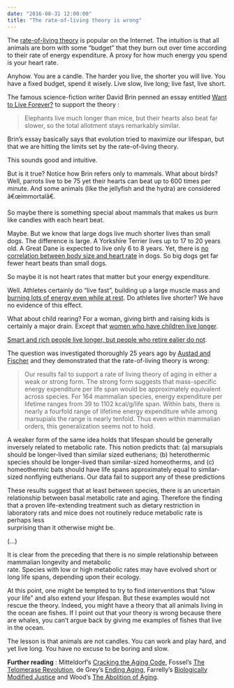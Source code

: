 ```yaml
---
date: "2016-08-31 12:00:00"
title: "The rate-of-living theory is wrong"
---
```




The [rate-of-living theory](https://en.wikipedia.org/wiki/Rate-of-living_theory) is popular on the Internet. The intuition is that all animals are born with some &ldquo;budget&rdquo; that they burn out over time according to their rate of energy expenditure. A proxy for how much energy you spend is your heart rate.

Anyhow. You are a candle. The harder you live, the shorter you will live. You have a fixed budget, spend it wisely. Live slow, live long; live fast, live short.

The famous science-fiction writer David Brin penned an essay entitled [Want to Live Forever?](https://lifeboat.com/ex/want.to.live.forever) to support the theory :

> Elephants live much longer than mice, but their hearts also beat far slower, so the total allotment stays remarkably similar. 


Brin&rsquo;s essay basically says that evolution tried to maximize our lifespan, but that we are hitting the limits set by the rate-of-living theory.

This sounds good and intuitive. 

But is it true? Notice how Brin refers only to mammals. What about birds? Well, parrots live to be 75 yet their hearts can beat up to 600 times per minute. And some animals (like the jellyfish and the hydra) are considered â€œimmortalâ€.

So maybe there is something special about mammals that makes us burn like candles with each heart beat.

Maybe. But we know that large dogs live much shorter lives than small dogs. The difference is large. A Yorkshire Terrier lives up to 17 to 20 years old. A Great Dane is expected to live only 6 to 8 years. Yet, there is [no correlation between body size and heart rate](http://www.ncbi.nlm.nih.gov/pubmed/20553373) in dogs. So big dogs get far fewer heart beats than small dogs.

So maybe it is not heart rates that matter but your energy expenditure.

Well. Athletes certainly do &ldquo;live fast&rdquo;, building up a large muscle mass and [burning lots of energy even while at rest](http://europepmc.org/abstract/med/3492457). Do athletes live shorter? We have no evidence of this effect.

What about child rearing? For a woman, giving birth and raising kids is certainly a major drain. Except that [women who have children live longer](http://www.hngn.com/articles/145723/20151030/women-who-children-live-longer-study.htm).

[Smart and rich people live longer, but people who retire ealier do not](http://www.bbc.com/news/magazine-18952037).

The question was investigated thoroughly 25 years ago by [Austad and Fischer](http://geronj.oxfordjournals.org/content/46/2/B47.short) and they demonstrated that the rate-of-living theory is wrong:

> Our results fail to support a rate of living theory of aging in either a weak or strong form. The strong form suggests that mass-specific energy expenditure per life span would be approximately equivalent across species. For 164 mammalian species, energy expenditure per lifetime ranges from 39 to 1102 kcal/g/life span. Within bats, there is nearly a fourfold range of lifetime energy expenditure while among marsupials the range is nearly tenfold. Thus even within mammalian orders, this generalization seems not to hold.

A weaker form of the same idea holds that lifespan should be generally inversely related to metabolic rate. This notion predicts that: (a) marsupials should be longer-lived than similar sized eutherians; (b) heterothermic species should be longer-lived than similar-sized homeotherms, and (c) homeothermic bats should have life spans approximately equal to similar-sized nonflying eutherians. Our data fail to support any of these predictions

These results suggest that at least between species, there is an uncertain relationship between basal metabolic rate and aging. Therefore the finding that a proven life-extending treatment such as dietary restriction in laboratory rats and mice does not routinely reduce metabolic rate is perhaps less<br/>
surprising than it otherwise might be.

(&hellip;)

It is clear from the preceding that there is no simple relationship between mammalian longevity and metabolic<br/>
rate. Species with low or high metabolic rates may have evolved short or long life spans, depending upon their ecology.


At this point, one might be tempted to try to find interventions that &ldquo;slow your life&rdquo; and also extend your lifespan. But these examples would not rescue the theory. Indeed, you might have a theory that all animals living in the ocean are fishes. If I point out that your theory is wrong because there are whales, you can&rsquo;t argue back by giving me examples of fishes that live in the ocean.

The lesson is that animals are not candles. You can work and play hard, and yet live long. You have no excuse to be boring and slow.

__Further reading__ : Mitteldorf&rsquo;s [Cracking the Aging Code](https://www.amazon.com/Cracking-Aging-Code-Science-Old-/dp/B018E6TUIO/), Fossel&rsquo;s [The Telomerase Revolution](https://www.amazon.com/Telomerase-Revolution-Enzyme-Aging%C2%85-Healthier/dp/194163169X/), de Grey&rsquo;s [Ending Aging](https://www.amazon.com/Ending-Aging-Rejuvenation-Breakthroughs-Lifetime-ebook/dp/B001ANSSKA/), Farrelly&rsquo;s [Biologically Modified Justice](https://www.amazon.com/Biologically-Modified-Justice-Colin-Farrelly-ebook/dp/B01EYQ8KMK/) and Wood&rsquo;s [The Abolition of Aging](https://www.amazon.com/Abolition-Aging-forthcoming-extension-longevity-ebook/dp/B01G5QAYJ4/).


